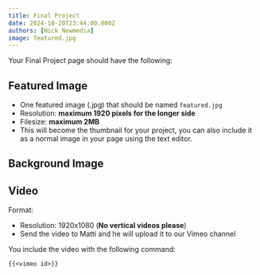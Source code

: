 ```yaml
---
title: Final Project
date: 2024-10-20T23:44:00.000Z
authors: [Nick Newmedia]
image: featured.jpg
---
```


Your Final Project page should have the following:


## Featured Image

- One featured image (.jpg) that should be named `featured.jpg`
- Resolution: **maximum 1920 pixels for the longer side**
- Filesize: **maximum 2MB**
- This will become the thumbnail for your project, you can also include it as a normal image in your page using the text editor.

## Background Image




## Video

Format:
- Resolution: 1920x1080 (**No vertical videos please**)
- Send the video to Matti and he will upload it to our Vimeo channel

You include the video with the following command:

```
{{<vimeo id>}}
```